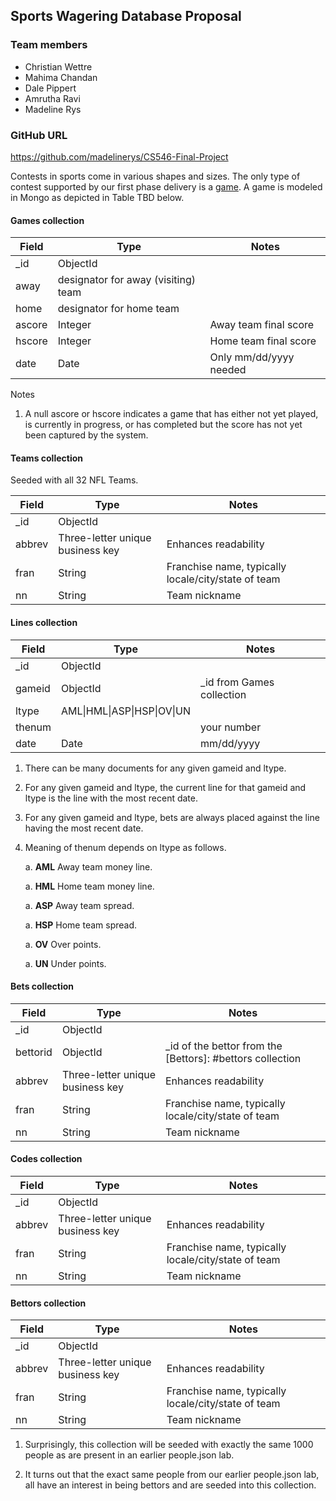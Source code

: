## Sports Wagering Database Proposal

[bar]: #bettors "Bettors collection"

### Team members

- Christian Wettre
- Mahima Chandan
- Dale Pippert
- Amrutha Ravi
- Madeline Rys

### GitHub URL

https://github.com/madelinerys/CS546-Final-Project

Contests in sports come in various shapes and sizes. The only type of contest
supported by our first phase delivery is a <a href=#game>game</a>. A game is
modeled in Mongo as depicted in Table TBD below.

#### Games collection

<table>
  <thead>
    <tr>
      <th>Field</th><th>Type</th><th>Notes</th>
    </tr>
  </thead>
  <tbody>
    <tr>
      <td>_id</td>
      <td>ObjectId</td>
      <td></td>
    </tr>
    <tr>
      <td>away</td>
      <td>designator for away (visiting) team</td>
      <td></td>
    </tr>
    <tr>
      <td>home</td>
      <td>designator for home team</td>
      <td></td>
    </tr>
    <tr>
      <td>ascore</td>
      <td>Integer</td>
      <td>Away team final score</td>
    </tr>
    <tr>
      <td>hscore</td>
      <td>Integer</td>
      <td>Home team final score</td>
    </tr>
    <tr>
      <td>date</td>
      <td>Date</td>
      <td>Only mm/dd/yyyy needed</td>
    </tr>
  </tbody>
</table>

Notes

1. A null ascore or hscore indicates a game that has either not yet played, is currently 
in progress, or has completed but the score has not yet been captured by the system.

#### Teams collection
Seeded with all 32 NFL Teams.

<table>
  <thead>
    <tr>
      <th>Field</th><th>Type</th><th>Notes</th>
    </tr>
  </thead>
  <tbody>
    <tr>
      <td>_id</td>
      <td>ObjectId</td>
      <td></td>
    </tr>
    <tr>
      <td>abbrev</td>
      <td>Three-letter unique business key</td>
      <td>Enhances readability</td>
    </tr>
    <tr>
      <td>fran</td>
      <td>String</td>
      <td>Franchise name, typically locale/city/state of team</td>
    </tr>
    <tr>
      <td>nn</td>
      <td>String</td>
      <td>Team nickname</td>
    </tr>
  </tbody>
</table>

#### Lines collection

<table>
  <thead>
    <tr>
      <th>Field</th><th>Type</th><th>Notes</th>
    </tr>
  </thead>
  <tbody>
    <tr>
      <td>_id</td>
      <td>ObjectId</td>
      <td></td>
    </tr>
    <tr>
      <td>gameid</td>
      <td>ObjectId</td>
      <td>_id from Games collection</td>
    </tr>
    <tr>
      <td>ltype</td>
      <td>AML|HML|ASP|HSP|OV|UN</td>
      <td></td>
    </tr>
    <tr>
      <td>thenum</td>
      <td></td>
      <td>your number</td>
    </tr>
    <tr>
      <td>date</td>
      <td>Date</td>
      <td>mm/dd/yyyy</td>
    </tr>
  </tbody>
</table>

1. There can be many documents for any given gameid and ltype.

1. For any given gameid and ltype, the current line for that gameid
and ltype is the line with the most recent date.

1. For any given gameid and ltype, bets are always placed against
the line having the most recent date.

1. Meaning of thenum depends on ltype as follows.

    a. **AML** Away team money line.

    a. **HML** Home team money line.

    a. **ASP** Away team spread.
    
    a. **HSP** Home team spread.
    
    a. **OV** Over points.

    a. **UN** Under points.

#### Bets collection

<table>
  <thead>
    <tr>
      <th>Field</th><th>Type</th><th>Notes</th>
    </tr>
  </thead>
  <tbody>
    <tr>
      <td>_id</td>
      <td>ObjectId</td>
      <td></td>
    </tr>
    <tr>
      <td>bettorid</td>
      <td>ObjectId</td>
      <td>_id of the bettor from the [Bettors]: #bettors collection</td>
    </tr>
    <tr>
      <td>abbrev</td>
      <td>Three-letter unique business key</td>
      <td>Enhances readability</td>
    </tr>
    <tr>
      <td>fran</td>
      <td>String</td>
      <td>Franchise name, typically locale/city/state of team</td>
    </tr>
    <tr>
      <td>nn</td>
      <td>String</td>
      <td>Team nickname</td>
    </tr>
  </tbody>
</table>

#### Codes collection

<table>
  <thead>
    <tr>
      <th>Field</th><th>Type</th><th>Notes</th>
    </tr>
  </thead>
  <tbody>
    <tr>
      <td>_id</td>
      <td>ObjectId</td>
      <td></td>
    </tr>
    <tr>
      <td>abbrev</td>
      <td>Three-letter unique business key</td>
      <td>Enhances readability</td>
    </tr>
    <tr>
      <td>fran</td>
      <td>String</td>
      <td>Franchise name, typically locale/city/state of team</td>
    </tr>
    <tr>
      <td>nn</td>
      <td>String</td>
      <td>Team nickname</td>
    </tr>
  </tbody>
</table>

<h4 id="bettors">Bettors collection</h2>

<table>
  <thead>
    <tr>
      <th>Field</th><th>Type</th><th>Notes</th>
    </tr>
  </thead>
  <tbody>
    <tr>
      <td>_id</td>
      <td>ObjectId</td>
      <td></td>
    </tr>
    <tr>
      <td>abbrev</td>
      <td>Three-letter unique business key</td>
      <td>Enhances readability</td>
    </tr>
    <tr>
      <td>fran</td>
      <td>String</td>
      <td>Franchise name, typically locale/city/state of team</td>
    </tr>
    <tr>
      <td>nn</td>
      <td>String</td>
      <td>Team nickname</td>
    </tr>
  </tbody>
</table>

1. Surprisingly, this collection will be seeded with exactly the same 1000 people
as are present in an earlier people.json lab.

1. It turns out that the exact same people from our earlier people.json lab, all
have an interest in being bettors and are seeded into this collection.
